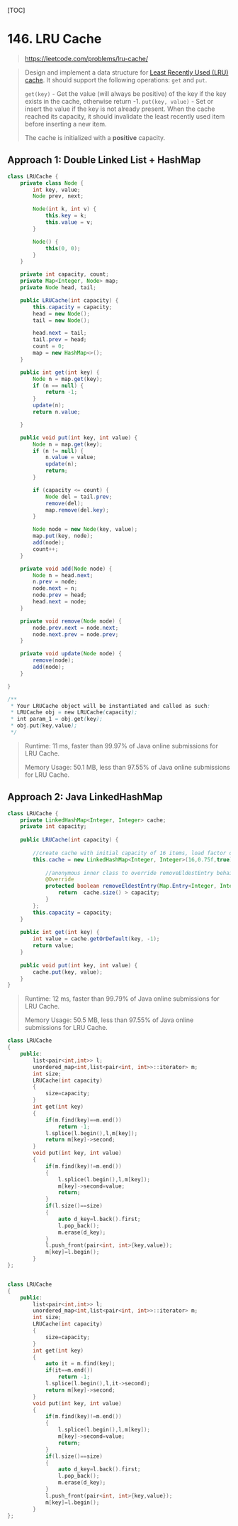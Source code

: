 [TOC]

# 146. LRU Cache

> https://leetcode.com/problems/lru-cache/

> Design and implement a data structure for [Least Recently Used (LRU) cache](https://en.wikipedia.org/wiki/Cache_replacement_policies#LRU). It should support the following operations: `get` and `put`.
>
> `get(key)` - Get the value (will always be positive) of the key if the key exists in the cache, otherwise return -1.
> `put(key, value)` - Set or insert the value if the key is not already present. When the cache reached its capacity, it should invalidate the least recently used item before inserting a new item.
>
> The cache is initialized with a **positive** capacity.

## Approach 1:  Double Linked List + HashMap

```java
class LRUCache {
    private class Node {
        int key, value;
        Node prev, next;

        Node(int k, int v) {
            this.key = k;
            this.value = v;
        }

        Node() {
            this(0, 0);
        }
    }

    private int capacity, count;
    private Map<Integer, Node> map;
    private Node head, tail;

    public LRUCache(int capacity) {
        this.capacity = capacity;
        head = new Node();
        tail = new Node();

        head.next = tail;
        tail.prev = head;
        count = 0;
        map = new HashMap<>();
    }

    public int get(int key) {
        Node n = map.get(key);
        if (n == null) {
            return -1;
        }
        update(n);
        return n.value;

    }

    public void put(int key, int value) {
        Node n = map.get(key);
        if (n != null) {
            n.value = value;
            update(n);
            return;
        }

        if (capacity <= count) {
            Node del = tail.prev;
            remove(del);
            map.remove(del.key);
        }

        Node node = new Node(key, value);
        map.put(key, node);
        add(node);
        count++;
    }

    private void add(Node node) {
        Node n = head.next;
        n.prev = node;
        node.next = n;
        node.prev = head;
        head.next = node;
    }

    private void remove(Node node) {
        node.prev.next = node.next;
        node.next.prev = node.prev;
    }

    private void update(Node node) {
        remove(node);
        add(node);
    }

}

/**
 * Your LRUCache object will be instantiated and called as such:
 * LRUCache obj = new LRUCache(capacity);
 * int param_1 = obj.get(key);
 * obj.put(key,value);
 */
```

> Runtime: 11 ms, faster than 99.97% of Java online submissions for LRU Cache.
>
> Memory Usage: 50.1 MB, less than 97.55% of Java online submissions for LRU Cache.

## Approach 2: Java  LinkedHashMap

```java
class LRUCache { 
    private LinkedHashMap<Integer, Integer> cache;
    private int capacity; 
    
    public LRUCache(int capacity) {
        
        //create cache with initial capacity of 16 items, load factor of 75% and using access order (LRU style) retrieval
        this.cache = new LinkedHashMap<Integer, Integer>(16,0.75f,true){
            
            //anonymous inner class to override removeEldestEntry behaivor. 
            @Override
            protected boolean removeEldestEntry(Map.Entry<Integer, Integer> eldest) {
                return  cache.size() > capacity;
            }
        };
        this.capacity = capacity;
    }
    
    public int get(int key) {
        int value = cache.getOrDefault(key, -1);
        return value;
    } 
    
    public void put(int key, int value) {  
        cache.put(key, value);  
    }
}
```

> Runtime: 12 ms, faster than 99.79% of Java online submissions for LRU Cache.
>
> Memory Usage: 50.5 MB, less than 97.55% of Java online submissions for LRU Cache.

```c++ 
class LRUCache
{
    public:
        list<pair<int,int>> l;
        unordered_map<int,list<pair<int, int>>::iterator> m;
        int size;
        LRUCache(int capacity)
        {
            size=capacity;
        }
        int get(int key)
        {
            if(m.find(key)==m.end())
                return -1;
            l.splice(l.begin(),l,m[key]);
            return m[key]->second;
        }
        void put(int key, int value)
        {
            if(m.find(key)!=m.end())
            {
                l.splice(l.begin(),l,m[key]);
                m[key]->second=value;
                return;
            }
            if(l.size()==size)
            {
                auto d_key=l.back().first;
                l.pop_back();
                m.erase(d_key);
            }
            l.push_front(pair<int, int>{key,value});
            m[key]=l.begin();
        }
};
```

```c++

class LRUCache
{
    public:
        list<pair<int,int>> l;
        unordered_map<int,list<pair<int, int>>::iterator> m;
        int size;
        LRUCache(int capacity)
        {
            size=capacity;
        }
        int get(int key)
        {
            auto it = m.find(key);
            if(it==m.end())
                return -1;
            l.splice(l.begin(),l,it->second);
            return m[key]->second;
        }
        void put(int key, int value)
        {
            if(m.find(key)!=m.end())
            {
                l.splice(l.begin(),l,m[key]);
                m[key]->second=value;
                return;
            }
            if(l.size()==size)
            {
                auto d_key=l.back().first;
                l.pop_back();
                m.erase(d_key);
            }
            l.push_front(pair<int, int>{key,value});
            m[key]=l.begin();
        }
};
```

